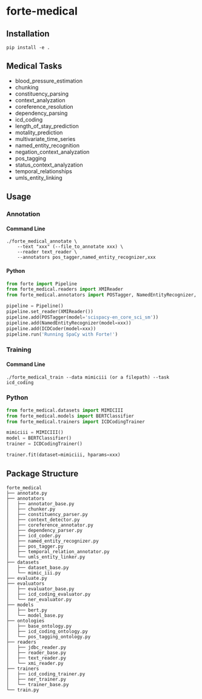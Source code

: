 # forte-medical

## Installation
```shell
pip install -e .
```

## Medical Tasks
* blood_pressure_estimation
* chunking
* constituency_parsing
* context_analyzation
* coreference_resolution
* dependency_parsing
* icd_coding
* length_of_stay_prediction
* motality_prediction
* multivariate_time_series
* named_entity_recognition
* negation_context_analyzation
* pos_tagging
* status_context_analyzation
* temporal_relationships
* umls_entity_linking


## Usage
### Annotation
#### Command Line
```shell
./forte_medical_annotate \
    --text "xxx" (--file_to_annotate xxx) \
    --reader text_reader \
    --annotators pos_tagger,named_entity_recognizer,xxx
```

#### Python
```python
from forte import Pipeline
from forte_medical.readers import XMIReader
from forte_medical.annotators import POSTagger, NamedEntityRecognizer, ICDCoder

pipeline = Pipeline()
pipeline.set_reader(XMIReader())
pipeline.add(POSTagger(model='scispacy-en_core_sci_sm'))
pipeline.add(NamedEntityRecognizer(model=xxx))
pipeline.add(ICDCoder(model=xxx))
pipeline.run('Running SpaCy with Forte!')
```

### Training

#### Command Line
```shell
./forte_medical_train --data mimiciii (or a filepath) --task icd_coding
```

### Python
```python
from forte_medical.datasets import MIMICIII
from forte_medical.models import BERTClassifier
from forte_medical.trainers import ICDCodingTrainer

mimiciii = MIMICIII()
model = BERTClassifier()
trainer = ICDCodingTrainer()

trainer.fit(dataset=mimiciii, hparams=xxx)
```

## Package Structure
```
forte_medical
├── annotate.py
├── annotators
│   ├── annotator_base.py
│   ├── chunker.py
│   ├── constituency_parser.py
│   ├── context_detector.py
│   ├── coreference_annotator.py
│   ├── dependency_parser.py
│   ├── icd_coder.py
│   ├── named_entity_recognizer.py
│   ├── pos_tagger.py
│   ├── temporal_relation_annotator.py
│   └── umls_entity_linker.py
├── datasets
│   ├── dataset_base.py
│   └── mimic_iii.py
├── evaluate.py
├── evaluators
│   ├── evaluator_base.py
│   ├── icd_coding_evaluator.py
│   └── ner_evaluator.py
├── models
│   ├── bert.py
│   └── model_base.py
├── ontologies
│   ├── base_ontology.py
│   ├── icd_coding_ontology.py
│   └── pos_tagging_ontology.py
├── readers
│   ├── jdbc_reader.py
│   ├── reader_base.py
│   ├── text_reader.py
│   └── xmi_reader.py
├── trainers
│   ├── icd_coding_trainer.py
│   ├── ner_trainer.py
│   └── trainer_base.py
└── train.py
```